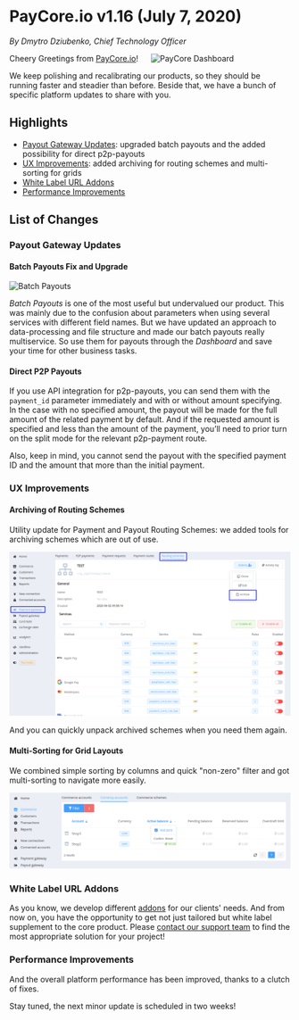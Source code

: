 # **PayCore.io v1.16 (July 7, 2020)**

*By Dmytro Dziubenko, Chief Technology Officer*

<img src="https://paycore.io/wp-content/uploads/2020/06/paycore_illustration_newstyle-20.06-770x400.jpg" alt="PayCore Dashboard" style="width: 250px; float: right; padding-left: 10px;">

Cheery Greetings from [PayCore.io](https://paycore.io/)!

We keep polishing and recalibrating our products, so they should be running faster and steadier than before. Beside that, we have a bunch of specific platform updates to share with you.

## Highlights

* [Payout Gateway Updates](#payout-gateway-updates): upgraded batch payouts and the added possibility for direct p2p-payouts
* [UX Improvements](#ux-improvements): added archiving for routing schemes and multi-sorting for grids
* [White Label URL Addons](#white-label-url-addons)
* [Performance Improvements](#performance-improvements)

## List of Changes

### Payout Gateway Updates

#### Batch Payouts Fix and Upgrade

![Batch Payouts](/integration/images/masspay-csv.svg)

*Batch Payouts* is one of the most useful but undervalued our product. This was mainly due to the confusion about parameters when using several services with different field names. But we have updated an approach to data-processing and file structure and made our batch payouts really multiservice. So use them for payouts through the *Dashboard* and save your time for other business tasks.

#### Direct P2P Payouts

If you use API integration for p2p-payouts, you can send them with the `payment_id` parameter immediately and with or without amount specifying. In the case with no specified amount, the payout will be made for the full amount of the related payment by default.  And if the requested amount is specified and less than the amount of the payment, you’ll need to prior turn on the split mode for the relevant p2p-payment route.

Also, keep in mind, you cannot send the payout with the specified payment ID and the amount that more than the initial payment.

### UX Improvements

#### Archiving of Routing Schemes

Utility update for Payment and Payout Routing Schemes: we added tools for archiving schemes which are out of use.

![Payment Routing Schemes](images/v1.16/rs-archiving.png)

And you can quickly unpack archived schemes when you need them again.

#### Multi-Sorting for Grid Layouts

We combined simple sorting by columns and quick "non-zero" filter and got multi-sorting to navigate more easily.

![Multi-sort](images/v1.16/multisorting.png)

### White Label URL Addons

As you know, we develop different [addons](/release-notes/v1.11/#addons) for our clients' needs. And from now on, you have the opportunity to get not just tailored but white label supplement to the core product. Please [contact our support team](mailto:support@paycore.io) to find the most appropriate solution for your project!

### Performance Improvements

And the overall platform performance has been improved, thanks to a clutch of fixes.

Stay tuned, the next minor update is scheduled in two weeks!
